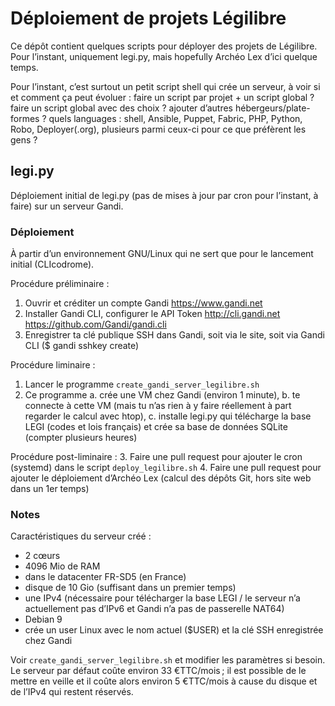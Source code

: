 Déploiement de projets Légilibre
================================

Ce dépôt contient quelques scripts pour déployer des projets de Légilibre. Pour l’instant, uniquement legi.py, mais hopefully Archéo Lex d’ici quelque temps.

Pour l’instant, c’est surtout un petit script shell qui crée un serveur, à voir si et comment ça peut évoluer : faire un script par projet + un script global ? faire un script global avec des choix ? ajouter d’autres hébergeurs/plate-formes ? quels languages : shell, Ansible, Puppet, Fabric, PHP, Python, Robo, Deployer(.org), plusieurs parmi ceux-ci pour ce que préfèrent les gens ?

legi.py
-------

Déploiement initial de legi.py (pas de mises à jour par cron pour l’instant, à faire) sur un serveur Gandi.

### Déploiement

À partir d’un environnement GNU/Linux qui ne sert que pour le lancement initial (CLIcodrome).

Procédure préliminaire :
1. Ouvrir et créditer un compte Gandi https://www.gandi.net
2. Installer Gandi CLI, configurer le API Token http://cli.gandi.net https://github.com/Gandi/gandi.cli
3. Enregistrer ta clé publique SSH dans Gandi, soit via le site, soit via Gandi CLI ($ gandi sshkey create)

Procédure liminaire :
1. Lancer le programme `create_gandi_server_legilibre.sh`
2. Ce programme
   a. crée une VM chez Gandi (environ 1 minute),
   b. te connecte à cette VM (mais tu n’as rien à y faire réellement à part regarder le calcul avec htop),
   c. installe legi.py qui télécharge la base LEGI (codes et lois français) et crée sa base de données SQLite (compter plusieurs heures)

Procédure post-liminaire :
3. Faire une pull request pour ajouter le cron (systemd) dans le script `deploy_legilibre.sh`
4. Faire une pull request pour ajouter le déploiement d’Archéo Lex (calcul des dépôts Git, hors site web dans un 1er temps)

### Notes

Caractéristiques du serveur créé :
- 2 cœurs
- 4096 Mio de RAM
- dans le datacenter FR-SD5 (en France)
- disque de 10 Gio (suffisant dans un premier temps)
- une IPv4 (nécessaire pour télécharger la base LEGI / le serveur n’a actuellement pas d’IPv6 et Gandi n’a pas de passerelle NAT64)
- Debian 9
- crée un user Linux avec le nom actuel ($USER) et la clé SSH enregistrée chez Gandi

Voir `create_gandi_server_legilibre.sh` et modifier les paramètres si besoin. Le serveur par défaut coûte environ 33 €TTC/mois ; il est possible de le mettre en veille et il coûte alors environ 5 €TTC/mois à cause du disque et de l’IPv4 qui restent réservés.
